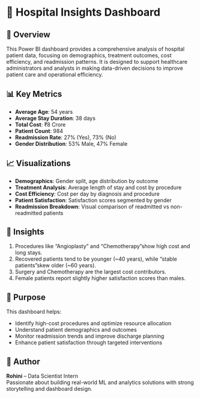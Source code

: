 # 🏥 Hospital Insights Dashboard 

## 📌 Overview
This Power BI dashboard provides a comprehensive analysis of hospital patient data, focusing on demographics, treatment outcomes, cost efficiency, and readmission patterns. It is designed to support healthcare administrators and analysts in making data-driven decisions to improve patient care and operational efficiency.

## 📊 Key Metrics
- **Average Age**: 54 years
- **Average Stay Duration**: 38 days
- **Total Cost**: ₹8 Crore
- **Patient Count**: 984
- **Readmission Rate**: 27% (Yes), 73% (No)
- **Gender Distribution**: 53% Male, 47% Female

## 📈 Visualizations
- **Demographics**: Gender split, age distribution by outcome
- **Treatment Analysis**: Average length of stay and cost by procedure
- **Cost Efficiency**: Cost per day by diagnosis and procedure
- **Patient Satisfaction**: Satisfaction scores segmented by gender
- **Readmission Breakdown**: Visual comparison of readmitted vs non-readmitted patients

## 🧠 Insights
1) Procedures like “Angioplasty” and “Chemotherapy”show high cost and long stays.
2) Recovered patients tend to be younger (~40 years), while “stable patients”skew older (~60 years).
3) Surgery and Chemotherapy are the largest cost contributors.
4) Female patients report slightly higher satisfaction scores than males.
## 🎯 Purpose
This dashboard helps:
- Identify high-cost procedures and optimize resource allocation
- Understand patient demographics and outcomes
- Monitor readmission trends and improve discharge planning
- Enhance patient satisfaction through targeted interventions
## 📣 Author
**Rohini** – Data Scientist Intern  
Passionate about building real-world ML and analytics solutions with strong storytelling and dashboard design.


